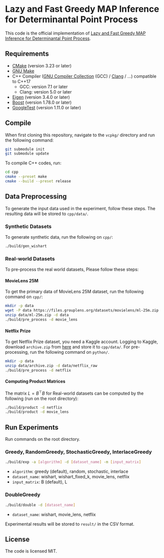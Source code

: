 # Lazy and Fast Greedy MAP Inference for Determinantal Point Process

This code is the official implementation of [Lazy and Fast Greedy MAP Inference for Determinantal Point Process]().

## Requirements

- [CMake](https://cmake.org/) (version 3.23 or later)
- [GNU Make](https://www.gnu.org/software/make/)
- C++ Compiler ([GNU Compiler Collection](https://gcc.gnu.org/) (GCC) / [Clang](https://clang.llvm.org/) / ...) compatible to C++17
  - GCC: version 7.1 or later
  - Clang: version 5.0 or later
- [Eigen](https://eigen.tuxfamily.org/) (version 3.4.0 or later)
- [Boost](https://boost.org/) (version 1.78.0 or later)
- [GoogleTest](https://github.com/google/googletest) (version 1.11.0 or later)

## Compile

When first cloning this repository, navigate to the `vcpkg/` directory and run the following command:

```sh
git submodule init
git submodule update
```

To compile C++ codes, run:

```sh
cd cpp
cmake --preset make
cmake --build --preset release
```

## Data Preprocessing

To generate the input data used in the experiment, follow these steps.
The resulting data will be stored to `cpp/data/`.

### Synthetic Datasets

To generate synthetic data, run the following on `cpp/`:

```sh
./build/gen_wishart
```

### Real-world Datasets

To pre-process the real world datasets,
Please follow these steps:

#### MovieLens 25M

To get the primary data of MovieLens 25M dataset, run the following command on `cpp/`:

```sh
mkdir -p data
wget -P data https://files.grouplens.org/datasets/movielens/ml-25m.zip
unzip data/ml-25m.zip -d data
./build/pre_process -d movie_lens
```

#### Netflix Prize

To get Netflix Prize dataset, you need a Kaggle account.
Logging to Kaggle, download `archive.zip` from [here](https://www.kaggle.com/datasets/netflix-inc/netflix-prize-data) and store it to `cpp/data/`.
For pre-processing, run the following command on `python/`.

```sh
mkdir -p data
unzip data/archive.zip -d data/netflix_raw
./build/pre_process -d netflix 
```

#### Computing Product Matrices

The matrix $L = B^\top B$ for Real-world datasets can be computed by the following (run on the root directory):

```sh
./build/product -d netflix
./build/product -d movie_lens
```

## Run Experiments

Run commands on the root directory.

### Greedy, RandomGreedy, StochasticGreedy, InterlaceGreedy

```sh
./build/exp -a [algorithm] -d [dataset_name] -m [input_matrix]
```

- `algorithm`: greedy (default), random, stochastic, interlace
- `dataset_name`: wishart, wishart_fixed_k, movie_lens, netflix
- `input_matrix`: B (default), L

### DoubleGreedy

```sh
./build/double -d [dataset_name]
```

- `dataset_name`: wishart, movie_lens, netflix

Experimental results will be stored to `result/` in the CSV format.

## License

The code is licensed MIT.
